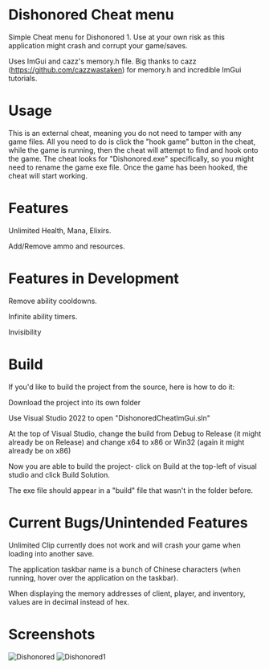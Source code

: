 # Dishonored Cheat menu
Simple Cheat menu for Dishonored 1. Use at your own risk as this application might crash and corrupt your game/saves.

Uses ImGui and cazz's memory.h file. Big thanks to cazz (https://github.com/cazzwastaken) for memory.h and incredible ImGui tutorials. 

# Usage
This is an external cheat, meaning you do not need to tamper with any game files. All you need to do is click the "hook game" button in the cheat, while the game is running, then the cheat will attempt to find and hook onto the game. The cheat looks for "Dishonored.exe" specifically, so you might need to rename the game exe file. Once the game has been hooked, the cheat will start working.

# Features
Unlimited Health, Mana, Elixirs.

Add/Remove ammo and resources.

# Features in Development
Remove ability cooldowns.

Infinite ability timers.

Invisibility

# Build
If you'd like to build the project from the source, here is how to do it:

Download the project into its own folder

Use Visual Studio 2022 to open "DishonoredCheatImGui.sln"

At the top of Visual Studio, change the build from Debug to Release (it might already be on Release) and change x64 to x86 or Win32 (again it might already be on x86)

Now you are able to build the project- click on Build at the top-left of visual studio and click Build Solution.

The exe file should appear in a "build" file that wasn't in the folder before.

# Current Bugs/Unintended Features
Unlimited Clip currently does not work and will crash your game when loading into another save.

The application taskbar name is a bunch of Chinese characters (when running, hover over the application on the taskbar).

When displaying the memory addresses of client, player, and inventory, values are in decimal instead of hex.

# Screenshots
![Dishonored](https://github.com/Crayfry/Dishonored_Cheat_menu/assets/52294803/3e740032-5b71-4e1f-930a-8729178a71cd)
![Dishonored1](https://github.com/Crayfry/Dishonored_Cheat_menu/assets/52294803/2b297736-8482-4d6b-8376-ce0b2b48da50)

